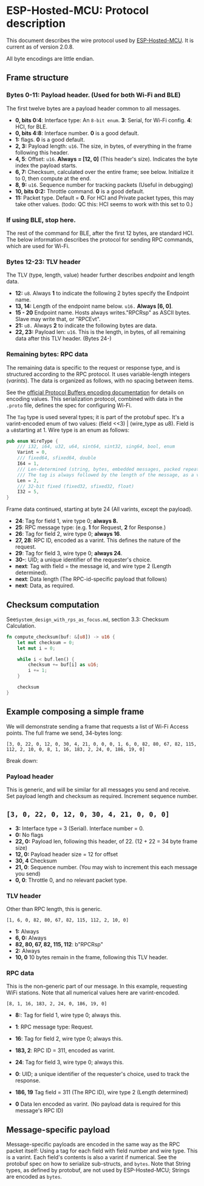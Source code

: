 # ESP-Hosted-MCU: Protocol description

This document describes the wire protocol used by [ESP-Hosted-MCU](https://github.com/espressif/esp-hosted-mcu).
It is current as of version 2.0.8.

All byte encodings are little endian.

## Frame structure

### Bytes 0-11: Payload header. (Used for both Wi-Fi and BLE)
The first twelve bytes are a payload header common to all messages.

- **0, bits 0:4**: Interface type: An `8-bit enum`.  **3**: Serial, for Wi-Fi config. **4**: HCI, for BLE.
- **0, bits 4:8**: Interface number. **0** is a good default.
- **1:** flags. **0** is a good default.
- **2, 3:** Payload length: `u16`. The size, in bytes, of everything in the frame following this header.
- **4, 5**: Offset: `u16`. **Always = [12, 0]** (This header's size). Indicates the byte index the payload starts.
- **6, 7:** Checksum, calculated over the entire frame; see below. Initialize it to 0, then compute at the end.
- **8, 9:** `u16`. Sequence number for tracking packets (Useful in debugging)
- **10, bits 0:2:** Throttle command. **0** is a good default.
- **11:** Packet type. Default = **0**. For HCI and Private packet types, this may take other values. (todo: QC this: HCI seems to work with this set to 0.)


### If using BLE, stop here. 
The rest of the command for BLE, after the first 12 bytes, are standard HCI. The below information
describes the protocol for sending RPC commands, which are used for Wi-Fi.

### Bytes 12-23: TLV header
The TLV (type, length, value) header further describes _endpoint_ and length data.

- **12:** `u8`. Always **1** to indicate the following 2 bytes specify the Endpoint name.
- **13, 14:** Length of the endpoint name below. `u16.` **Always [6, 0]**.
- **15 - 20** Endpoint name. Hosts always writes."RPCRsp" as ASCII bytes. Slave may write that, or "RPCEvt".
- **21:** `u8.` Always **2** to indicate the following bytes are data.
- **22, 23:** Payload len: `u16`. This is the length, in bytes, of all remaining data after this TLV header. (Bytes 24-)


### Remaining bytes: RPC data
The remaining data is specific to the request or response type, and is structured according to the RPC protocol.
It uses variable-length integers (_varints_). The data is organized as follows, with no spacing between items. 

See the [official Protocol Buffers encoding documentation](https://protobuf.dev/programming-guides/encoding/) for details on encoding values. This serialization protocol, combined with data in the
`.proto` file, defines the spec for configuring Wi-Fi.

The `Tag` type is used several types; it is part of the protobuf spec. It's a varint-encoded enum of two values: (field <<3) | (wire_type as u8). 
Field is a `u8`starting at 1. Wire type is an enum as follows:

```rust
pub enum WireType {
    /// i32, i64, u32, u64, sint64, sint32, sing64, bool, enum
    Varint = 0,
    /// fixed64, sfixed64, double
    I64 = 1,
    /// Len-determined (string, bytes, embedded messages, packed repeated fields).
    /// The tag is always followed by the length of the message, as a varint.
    Len = 2,
    /// 32-bit fixed (fixed32, sfixed32, float)
    I32 = 5,
}
```

Frame data continued, starting at byte 24 (All varints, except the payload).

- **24**: Tag for field 1, wire type 0; **always 8.**
- **25**: RPC message type: (e.g. **1** for Request, **2** for Response.)
- **26**: Tag for field 2, wire type 0; **always 16**.
- **27, 28**: RPC ID, encoded as a varint. This defines the nature of the request.
- **29**: Tag for field 3, wire type 0; **always 24**.
- **30-**: UID; a unique identifier of the requester's choice.
- **next**: Tag with field = the message id, and wire type 2 (Length determined).
- **next**: Data length (The RPC-id-specific payload that follows)
- **next**: Data, as required.


## Checksum computation
See`System_design_with_rps_as_focus.md`, section 3.3: Checksum Calculation.
```rust
fn compute_checksum(buf: &[u8]) -> u16 {
    let mut checksum = 0;
    let mut i = 0;

    while i < buf.len() {
        checksum += buf[i] as u16;
        i += 1;
    }

    checksum
}
```


## Example composing a simple frame
We will demonstrate sending a frame that requests a list of Wi-Fi Access points. The full frame we send, 34-bytes long:

`[3, 0, 22, 0, 12, 0, 30, 4, 21, 0, 0, 0, 1, 6, 0, 82, 80, 67, 82, 115, 112, 2, 10, 0, 8, 1, 16, 183, 2, 24, 0, 186, 19, 0]`

Break down:

### Payload header
This is generic, and will be similar for all messages you send and receive. Set payload length and checksum as
required. Increment sequence number.

`[3, 0, 22, 0, 12, 0, 30, 4, 21, 0, 0, 0]`
- 
- **3:** Interface type = 3 (Serial). Interface number = 0.
- **0:** No flags
- **22, 0:** Payload len, following this header, of 22. (12 + 22 = 34 byte frame size)
- **12, 0:** Payload header size = 12 for offset
- **30, 4** Checksum
- **21, 0**: Sequence number. (You may wish to increment this each message you send)
- **0, 0**: Throttle 0, and no relevant packet type.


### TLV header
Other than RPC length, this is generic.

`[1, 6, 0, 82, 80, 67, 82, 115, 112, 2, 10, 0]`

- **1:** Always
- **6, 0:** Always
- **82, 80, 67, 82, 115, 112**: b"RPCRsp"
- **2:** Always
- **10, 0** 10 bytes remain in the frame, following this TLV header.


### RPC data
This is the non-generic part of our message. In this example, requesting WiFi stations.
Note that all numerical values here are varint-encoded.

`[8, 1, 16, 183, 2, 24, 0, 186, 19, 0]`

- **8:**: Tag for field 1, wire type 0; always this.
- **1**: RPC message type: Request.
- **16**: Tag for field 2, wire type 0; always this.
- **183, 2**: RPC ID = 311, encoded as varint.
- **24**: Tag for field 3, wire type 0; always this.
- **0**: UID; a unique identifier of the requester's  choice, used to track the response.

- **186, 19** Tag field = 311 (The RPC ID), wire type 2 (Length determined)
- **0** Data len encoded as varint. (No payload data is required for this message's RPC ID)


## Message-specific payload
Message-specific payloads are encoded in the same way as the RPC packet itself: Using a tag for each field with field
number and wire type. This is a varint. Each field's contents is also a varint if numerical.
See the protobuf spec on how to serialize sub-structs, and `bytes`. Note that String types,
as defined by protobuf, are not used by ESP-Hosted-MCU; Strings are encoded as `bytes`.